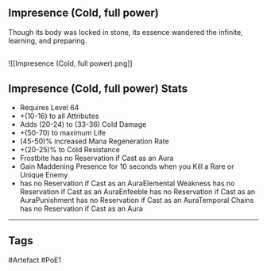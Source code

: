 ## Impresence (Cold, full power)
Though its body was locked in stone,
its essence wandered the infinite,
learning, and preparing.
##
![[Impresence (Cold, full power).png]]
## Impresence (Cold, full power) Stats
- Requires Level 64
- +(10-16) to all Attributes
- Adds (20-24) to (33-36) Cold Damage
- +(50-70) to maximum Life
- (45-50)% increased Mana Regeneration Rate
- +(20-25)% to Cold Resistance
- Frostbite has no Reservation if Cast as an Aura
- Gain Maddening Presence for 10 seconds when you Kill a Rare or Unique Enemy
- has no Reservation if Cast as an AuraElemental Weakness has no Reservation if Cast as an AuraEnfeeble has no Reservation if Cast as an AuraPunishment has no Reservation if Cast as an AuraTemporal Chains has no Reservation if Cast as an Aura


---
## Tags
#Artefact
#PoE1